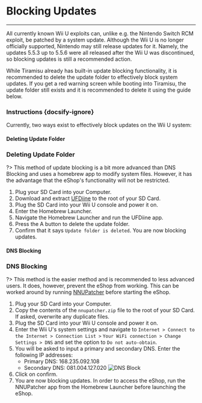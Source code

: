 # Blocking Updates
---
All currently known Wii U exploits can, unlike e.g. the Nintendo Switch RCM exploit, be patched by a system update. Although the Wii U is no longer officially supported, Nintendo may still release updates for it. Namely, the updates 5.5.3 up to 5.5.6 were all released after the Wii U was discontinued, so blocking updates is still a recommended action.

While Tiramisu already has built-in update blocking functionality, it is recommended to delete the update folder to effectively block system updates. If you get a red warning screen while booting into Tiramisu, the update folder still exists and it is recommended to delete it using the guide below.

### Instructions {docsify-ignore}

Currently, two ways exist to effectively block updates on the Wii U system:
<!-- tabs:start -->

#### **Deleting Update Folder**

### Deleting Update Folder

?> This method of update blocking is a bit more advanced than DNS Blocking and uses a homebrew app to modify system files. However, it has the advantage that the eShop's functionality will not be restricted.
1. Plug your SD Card into your Computer.
1. Download and extract [UFDiine](https://github.com/GaryOderNichts/UFDiine/releases) to the root of your SD Card.
1. Plug the SD Card into your Wii U console and power it on.
1. Enter the Homebrew Launcher.
1. Navigate the Homebrew Launcher and run the UFDiine app.
1. Press the A button to delete the update folder.
1. Confirm that it says `Update folder is deleted`. You are now blocking updates.

#### **DNS Blocking**

### DNS Blocking

?> This method is the easier method and is recommended to less advanced users. It does, however, prevent the eShop from working. This can be worked around by running [NNUPatcher](https://wiiubru.com/appstore/zips/nnupatcher.zip) before starting the eShop.
1. Plug your SD Card into your Computer.
1. Copy the contents of the `nnupatcher.zip` file to the root of your SD Card. If asked, overwrite any duplicate files.
1. Plug the SD Card into your Wii U console and power it on.
1. Enter the Wii U's system settings and navigate to `Internet > Connect to the Internet > Connection List >` `Your WiFi connection > Change Settings > DNS` and set the option to `Do not auto-obtain`.
1. You will be asked to input a primary and secondary DNS. Enter the following IP addresses:
    - Primary DNS: 168.235.092.108
    - Secondary DNS: 081.004.127.020 <img src="docs/assets/img/DNS.png" alt="DNS Block" />
1. Click on confirm.
1. You are now blocking updates. In order to access the eShop, run the NNUPatcher app from the Homebrew Launcher before launching the eShop.

<!-- tabs:end -->
